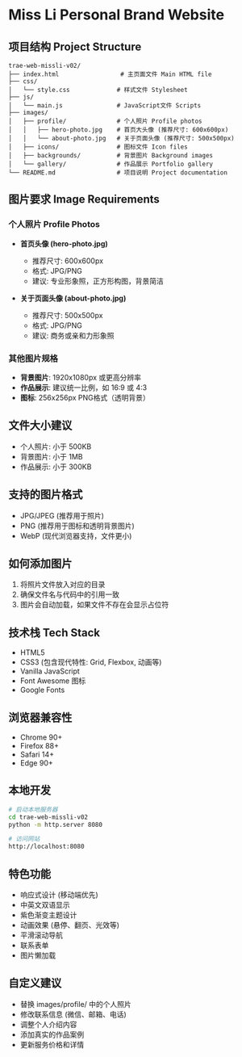 # Miss Li Personal Brand Website

## 项目结构 Project Structure

```
trae-web-missli-v02/
├── index.html                 # 主页面文件 Main HTML file
├── css/
│   └── style.css             # 样式文件 Stylesheet
├── js/
│   └── main.js               # JavaScript文件 Scripts
├── images/
│   ├── profile/              # 个人照片 Profile photos
│   │   ├── hero-photo.jpg    # 首页大头像 (推荐尺寸: 600x600px)
│   │   └── about-photo.jpg   # 关于页面头像 (推荐尺寸: 500x500px)
│   ├── icons/                # 图标文件 Icon files
│   ├── backgrounds/          # 背景图片 Background images
│   └── gallery/              # 作品展示 Portfolio gallery
└── README.md                 # 项目说明 Project documentation
```

## 图片要求 Image Requirements

### 个人照片 Profile Photos
- **首页头像 (hero-photo.jpg)**
  - 推荐尺寸: 600x600px
  - 格式: JPG/PNG
  - 建议: 专业形象照，正方形构图，背景简洁

- **关于页面头像 (about-photo.jpg)**
  - 推荐尺寸: 500x500px
  - 格式: JPG/PNG
  - 建议: 商务或亲和力形象照

### 其他图片规格
- **背景图片**: 1920x1080px 或更高分辨率
- **作品展示**: 建议统一比例，如 16:9 或 4:3
- **图标**: 256x256px PNG格式（透明背景）

## 文件大小建议
- 个人照片: 小于 500KB
- 背景图片: 小于 1MB
- 作品展示: 小于 300KB

## 支持的图片格式
- JPG/JPEG (推荐用于照片)
- PNG (推荐用于图标和透明背景图片)
- WebP (现代浏览器支持，文件更小)

## 如何添加图片
1. 将照片文件放入对应的目录
2. 确保文件名与代码中的引用一致
3. 图片会自动加载，如果文件不存在会显示占位符

## 技术栈 Tech Stack
- HTML5
- CSS3 (包含现代特性: Grid, Flexbox, 动画等)
- Vanilla JavaScript
- Font Awesome 图标
- Google Fonts

## 浏览器兼容性
- Chrome 90+
- Firefox 88+
- Safari 14+
- Edge 90+

## 本地开发
```bash
# 启动本地服务器
cd trae-web-missli-v02
python -m http.server 8080

# 访问网站
http://localhost:8080
```

## 特色功能
- 响应式设计 (移动端优先)
- 中英文双语显示
- 紫色渐变主题设计
- 动画效果 (悬停、翻页、光效等)
- 平滑滚动导航
- 联系表单
- 图片懒加载

## 自定义建议
- 替换 images/profile/ 中的个人照片
- 修改联系信息 (微信、邮箱、电话)
- 调整个人介绍内容
- 添加真实的作品案例
- 更新服务价格和详情